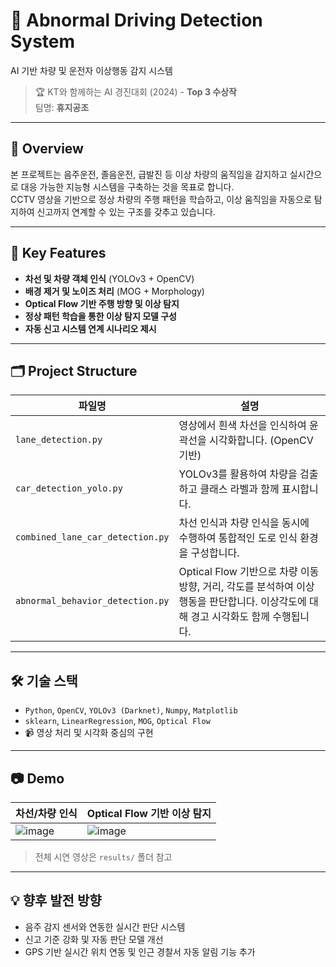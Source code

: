 # 🚓 Abnormal Driving Detection System  
AI 기반 차량 및 운전자 이상행동 감지 시스템

> 🏆 KT와 함께하는 AI 경진대회 (2024) - **Top 3 수상작**  
> 팀명: **휴지공조**

---

## 📌 Overview

본 프로젝트는 음주운전, 졸음운전, 급발진 등 이상 차량의 움직임을 감지하고 실시간으로 대응 가능한 지능형 시스템을 구축하는 것을 목표로 합니다.  
CCTV 영상을 기반으로 정상 차량의 주행 패턴을 학습하고, 이상 움직임을 자동으로 탐지하여 신고까지 연계할 수 있는 구조를 갖추고 있습니다.

---

## 🧠 Key Features

- **차선 및 차량 객체 인식** (YOLOv3 + OpenCV)
- **배경 제거 및 노이즈 처리** (MOG + Morphology)
- **Optical Flow 기반 주행 방향 및 이상 탐지**
- **정상 패턴 학습을 통한 이상 탐지 모델 구성**
- **자동 신고 시스템 연계 시나리오 제시**

---

## 🗂 Project Structure

| 파일명 | 설명 |
|--------|------|
| `lane_detection.py` | 영상에서 흰색 차선을 인식하여 윤곽선을 시각화합니다. (OpenCV 기반) |
| `car_detection_yolo.py` | YOLOv3를 활용하여 차량을 검출하고 클래스 라벨과 함께 표시합니다. |
| `combined_lane_car_detection.py` | 차선 인식과 차량 인식을 동시에 수행하여 통합적인 도로 인식 환경을 구성합니다. |
| `abnormal_behavior_detection.py` | Optical Flow 기반으로 차량 이동 방향, 거리, 각도를 분석하여 이상 행동을 판단합니다. 이상각도에 대해 경고 시각화도 함께 수행됩니다. |

---

## 🛠 기술 스택

- `Python`, `OpenCV`, `YOLOv3 (Darknet)`, `Numpy`, `Matplotlib`
- `sklearn`, `LinearRegression`, `MOG`, `Optical Flow`
- 📹 영상 처리 및 시각화 중심의 구현

---

## 📷 Demo

| 차선/차량 인식 | Optical Flow 기반 이상 탐지 |
|----------------|-----------------------------|
|![image](https://github.com/user-attachments/assets/892cc65a-f061-4244-bbb7-c87a69fc4d41) | ![image](https://github.com/user-attachments/assets/25b5ad13-8708-41a8-95fb-88aad2846c43) |

> 전체 시연 영상은 `results/` 폴더 참고

---

## 💡 향후 발전 방향

- 음주 감지 센서와 연동한 실시간 판단 시스템
- 신고 기준 강화 및 자동 판단 모델 개선
- GPS 기반 실시간 위치 연동 및 인근 경찰서 자동 알림 기능 추가

